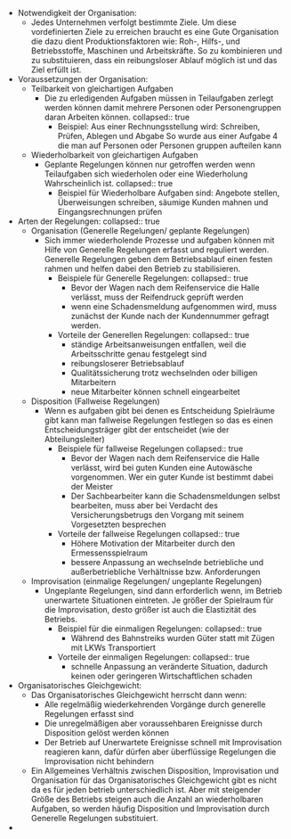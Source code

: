 - Notwendigkeit der Organisation:
	- Jedes Unternehmen verfolgt bestimmte Ziele. Um diese vordefinierten Ziele zu erreichen braucht es eine Gute Organisation die dazu dient Produktionsfaktoren wie: Roh-, Hilfs-, und Betriebsstoffe, Maschinen und Arbeitskräfte. So zu kombinieren und zu substituieren, dass ein reibungsloser Ablauf möglich ist und das Ziel erfüllt ist.
- Voraussetzungen der Organisation:
	- Teilbarkeit von gleichartigen Aufgaben
		- Die zu erledigenden Aufgaben müssen in Teilaufgaben zerlegt werden können damit mehrere Personen oder Personengruppen daran Arbeiten können.
		  collapsed:: true
			- Beispiel:
			  Aus einer Rechnungsstellung wird:
			  Schreiben, Prüfen, Ablegen und Abgabe 
			  So wurde aus einer Aufgabe 4 die man auf Personen oder Personen gruppen aufteilen kann
	- Wiederholbarkeit von gleichartigen Aufgaben
		- Geplante Regelungen können nur getroffen werden wenn Teilaufgaben sich wiederholen oder eine Wiederholung Wahrscheinlich ist.
		  collapsed:: true
			- Beispiel für Wiederholbare Aufgaben sind:
			  Angebote stellen, Überweisungen schreiben, säumige Kunden mahnen und Eingangsrechnungen prüfen
- Arten der Regelungen:
  collapsed:: true
	- Organisation (Generelle Regelungen/ geplante Regelungen)
		- Sich immer wiederholende Prozesse und aufgaben können mit Hilfe von Generelle Regelungen erfasst und reguliert werden. Generelle Regelungen geben dem Betriebsablauf einen festen rahmen und helfen dabei den Betrieb zu stabilisieren.
			- Beispiele für Generelle Regelungen:
			  collapsed:: true
				- Bevor der Wagen nach dem Reifenservice die Halle verlässt, muss der Reifendruck geprüft werden
				- wenn eine Schadensmeldung aufgenommen wird, muss zunächst der Kunde nach der Kundennummer gefragt werden.
			- Vorteile der Generellen Regelungen:
			  collapsed:: true
				- ständige Arbeitsanweisungen entfallen, weil die Arbeitsschritte genau festgelegt sind
				- reibungsloserer Betriebsablauf
				- Qualitätssicherung trotz wechselnden oder billigen Mitarbeitern
				- neue Mitarbeiter können schnell eingearbeitet
	- Disposition (Fallweise Regelungen)
		- Wenn es aufgaben gibt bei denen es Entscheidung Spielräume gibt kann man fallweise Regelungen festlegen so das es einen Entscheidungsträger gibt der entscheidet (wie der Abteilungsleiter)
			- Beispiele für fallweise Regelungen
			  collapsed:: true
				- Bevor der Wagen nach dem Reifenservice die Halle verlässt, wird bei guten Kunden eine Autowäsche vorgenommen. Wer ein guter Kunde ist bestimmt dabei der Meister
				- Der Sachbearbeiter kann die Schadensmeldungen selbst bearbeiten, muss aber bei Verdacht des Versicherungsbetrugs den Vorgang mit seinem Vorgesetzten besprechen
			- Vorteile der fallweise Regelungen
			  collapsed:: true
				- Höhere Motivation der Mitarbeiter durch den Ermessensspielraum
				- bessere Anpassung an wechselnde betriebliche und außerbetriebliche Verhältnisse bzw. Anforderungen
	- Improvisation (einmalige Regelungen/ ungeplante Regelungen)
		- Ungeplante Regelungen, sind dann erforderlich wenn, im Betrieb unerwartete Situationen eintreten. Je größer der Spielraum für die Improvisation, desto größer ist auch die Elastizität des Betriebs.
			- Beispiel für die einmaligen Regelungen:
			  collapsed:: true
				- Während des Bahnstreiks wurden Güter statt mit Zügen mit LKWs Transportiert
			- Vorteile der einmaligen Regelungen:
			  collapsed:: true
				- schnelle Anpassung an veränderte Situation, dadurch keinen oder geringeren Wirtschaftlichen schaden
- Organisatorisches Gleichgewicht:
	- Das Organisatorisches Gleichgewicht herrscht dann wenn:
		- Alle regelmäßig wiederkehrenden Vorgänge durch generelle Regelungen erfasst sind
		- Die unregelmäßigen aber voraussehbaren Ereignisse durch Disposition gelöst werden können
		- Der Betrieb auf Unerwartete Ereignisse schnell mit Improvisation reagieren kann, dafür dürfen aber überflüssige Regelungen die Improvisation nicht behindern
	- Ein Allgemeines Verhältnis zwischen Disposition, Improvisation und Organisation für das Organisatorisches Gleichgewicht gibt es nicht da es für jeden betrieb unterschiedlich ist. Aber mit steigender Größe des Betriebs steigen auch die Anzahl an wiederholbaren Aufgaben, so werden häufig Disposition und Improvisation durch Generelle Regelungen substituiert.
-